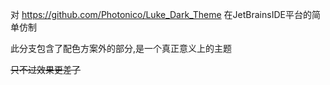 对 https://github.com/Photonico/Luke_Dark_Theme 在JetBrainsIDE平台的简单仿制

此分支包含了配色方案外的部分,是一个真正意义上的主题

~~只不过效果更差了~~
